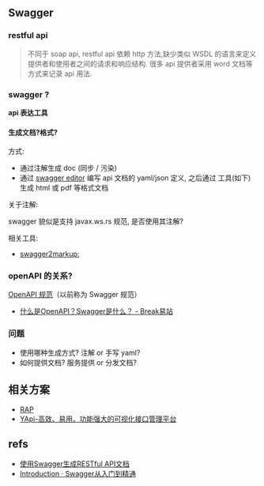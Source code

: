 ## Swagger



### restful api



> 不同于 soap api, restful api 依赖 http 方法,缺少类似 WSDL 的语言来定义提供者和使用者之间的请求和响应结构. 很多 api 提供者采用 word 文档等方式来记录 api 用法.


### swagger ?

**api 表达工具**

#### 生成文档?格式?

方式:


- 通过注解生成 doc (同步  / 污染)
- 通过 [swagger editor](http://editor.swagger.io/#/) 编写 api 文档的 yaml/json 定义, 之后通过 工具(如下) 生成 html 或 pdf 等格式文档


关于注解:

swagger 貌似是支持  javax.ws.rs 规范, 是否使用其注解?

相关工具:

- [swagger2markup:](https://github.com/Swagger2Markup/swagger2markup)

### openAPI 的关系?

[OpenAPI 规范](https://swagger.io/specification/)（以前称为 Swagger 规范）

- [什么是OpenAPI？Swagger是什么？ - Break易站](https://www.breakyizhan.com/swagger/2806.html)


### 问题

- 使用哪种生成方式? 注解 or 手写 yaml?
- 如何提供文档? 服务提供 or 分发文档?



## 相关方案

- [RAP](http://rap2.taobao.org/)
- [YApi-高效、易用、功能强大的可视化接口管理平台](http://yapi.demo.qunar.com/)


## refs

- [使用Swagger生成RESTful API文档](https://www.xncoding.com/2017/06/09/web/swagger.html)
- [Introduction · Swagger从入门到精通](https://huangwenchao.gitbooks.io/swagger/content/)